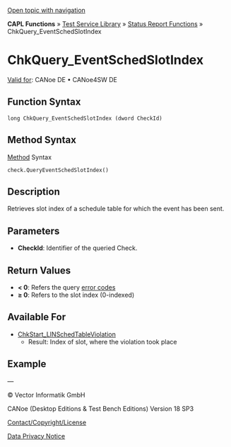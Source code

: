 [Open topic with navigation](../../../../../CANoeDEFamily.htm#Topics/CAPLFunctions/Test/Functions/CAPLfunctionChkQueryEventSchedSlotIndex.md)

**CAPL Functions** » [Test Service Library](../CAPLfunctionsTSLOverview.md) » [Status Report Functions](../CAPLfunctionsTSLStatusReportFunctions.md) » ChkQuery_EventSchedSlotIndex

# ChkQuery_EventSchedSlotIndex

[Valid for](../../../Shared/FeatureAvailability.md): CANoe DE • CANoe4SW DE

## Function Syntax

```
long ChkQuery_EventSchedSlotIndex (dword CheckId)
```

## Method Syntax

[Method](../../../Shared/CAPL/General/ClassesAndObjects.md) Syntax

```
check.QueryEventSchedSlotIndex()
```

## Description

Retrieves slot index of a schedule table for which the event has been sent.

## Parameters

- **CheckId**: Identifier of the queried Check.

## Return Values

- **< 0**: Refers the query [error codes](../CAPLfunctionsTSLErrorCodes.md)
- **≥ 0**: Refers to the slot index (0-indexed)

## Available For

- [ChkStart_LINSchedTableViolation](CAPLfunctionChkStartLinSchedTableViolation.md)
  - Result: Index of slot, where the violation took place

## Example

—

© Vector Informatik GmbH

CANoe (Desktop Editions & Test Bench Editions) Version 18 SP3

[Contact/Copyright/License](../../../Shared/ContactCopyrightLicense.md)

[Data Privacy Notice](https://www.vector.com/int/en/company/get-info/privacy-policy/)